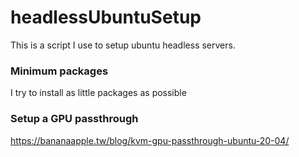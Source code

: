 # headlessUbuntuSetup
This is a script I use to setup ubuntu headless servers.

### Minimum packages
I try to install as little packages as possible

### Setup a GPU passthrough
https://bananaapple.tw/blog/kvm-gpu-passthrough-ubuntu-20-04/

